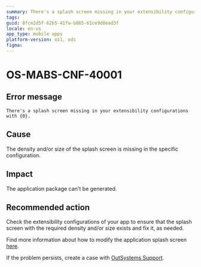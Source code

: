 ```yaml
---
summary: There's a splash screen missing in your extensibility configurations with {0}.
tags:
guid: 8fce2d5f-62b5-41fa-b865-61ce9d8ead3f
locale: en-us
app_type: mobile apps
platform-version: o11, odc
figma:
---
```


# OS-MABS-CNF-40001

## Error message

`There's a splash screen missing in your extensibility configurations with {0}.`

## Cause

The density and/or size of the splash screen is missing in the specific configuration.

## Impact

The application package can't be generated.

## Recommended action

Check the extensibility configurations of your app to ensure that the splash screen with the required density and/or size exists and fix it, as needed.

Find more information about how to modify the application splash screen [here](https://success.outsystems.com/Documentation/11/Delivering_Mobile_Apps/Customize_Your_Mobile_App/Use_Custom_Splash_Screens).

If the problem persists, create a case with [OutSystems Support](https://www.outsystems.com/support/portal/open-support-case?ErrorCode=OS-MABS-CNF-40001).
